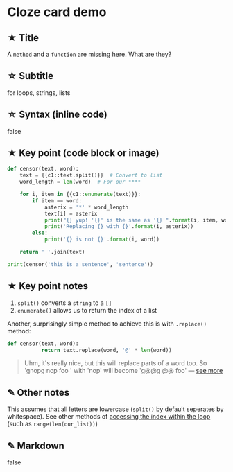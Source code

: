 # Cloze card demo


## ★ Title
A `method` and a `function` are missing here. What are they?


## ☆ Subtitle
for loops, strings, lists


## ☆ Syntax (inline code)
false


## ★ Key point (code block or image)
```python
def censor(text, word):
    text = {{c1::text.split()}}  # Convert to list
    word_length = len(word)  # For our ****

    for i, item in {{c1::enumerate(text)}}:
        if item == word:
            asterix = '*' * word_length
            text[i] = asterix
            print("{} yup! '{}' is the same as '{}'".format(i, item, word))
            print('Replacing {} with {}'.format(i, asterix))
        else:
            print('{} is not {}'.format(i, word))

    return ' '.join(text)

print(censor('this is a sentence', 'sentence'))
```


## ★ Key point notes
1. `split()` converts a `string` to a `[]`
2. `enumerate()` allows us to return the index of a list

Another, surprisingly simple method to achieve this is with `.replace()` method:

```python
def censor(text, word):
           return text.replace(word, '@' * len(word))
```

> Uhm, it's really nice, but this will replace parts of a word too. So 'gnopg nop foo ' with 'nop' will become 'g@@g @@ foo' — [see&#32;more](http://bit.ly/2e0SwLl)


## ✎ Other notes
This assumes that all letters are lowercase (`split()` by default seperates by whitespace). See other methods of [accessing the index within the loop](http://treyhunner.com/2016/04/how-to-loop-with-indexes-in-python/) (such as `range(len(our_list))`)


## ✎ Markdown
false
